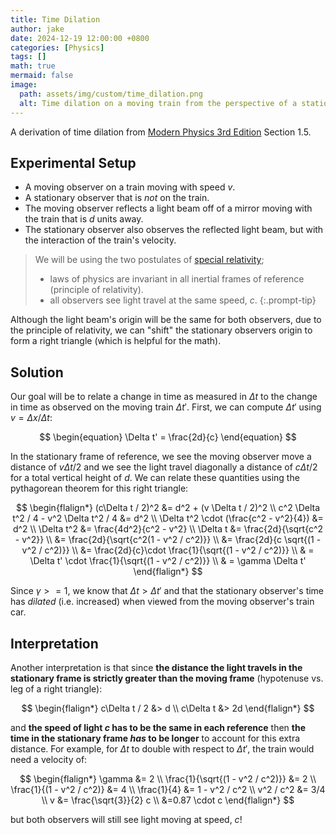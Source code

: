 ```yaml
---
title: Time Dilation
author: jake
date: 2024-12-19 12:00:00 +0800
categories: [Physics]
tags: []
math: true
mermaid: false
image:
  path: assets/img/custom/time_dilation.png
  alt: Time dilation on a moving train from the perspective of a stationary observer
---
```


A derivation of time dilation from [Modern Physics 3rd Edition](https://www.cengage.com/c/modern-physics-3e-serway-moses-moyer/9780534493394/) Section 1.5. 

## Experimental Setup
- A moving observer on a train moving with speed $v$.
- A stationary observer that is *not* on the train.
- The moving observer reflects a light beam off of a mirror moving with the train that is $d$ units away.
- The stationary observer also observes the reflected light beam, but with the interaction of the train's velocity.

> We will be using the two postulates of [special relativity](https://en.wikipedia.org/wiki/Special_relativity);
> - laws of physics are invariant in all inertial frames of reference (principle of relativity).
> - all observers see light travel at the same speed, $c$.
{:.prompt-tip}

Although the light beam's origin will be the same for both observers, due to the principle of relativity, we can "shift" the stationary observers origin to form a right triangle (which is helpful for the math).

## Solution
Our goal will be to relate a change in time as measured in $\Delta t$ to the change in time as observed on the moving train $\Delta t'$. First, we can compute $\Delta t'$ using $v = \Delta x / \Delta t$:

$$
\begin{equation}
\Delta t' = \frac{2d}{c}
\end{equation}
$$

In the stationary frame of reference, we see the moving observer move a distance of $v \Delta t / 2$ and we see the light travel diagonally a distance of $c \Delta t / 2$ for a total vertical height of $d$. We can relate these quantities using the pythagorean theorem for this right triangle:

$$
\begin{flalign*}
(c\Delta t / 2)^2 &= d^2 + (v \Delta t / 2)^2 \\
c^2 \Delta t^2 / 4 - v^2 \Delta t^2 / 4 &= d^2 \\
\Delta t^2 \cdot (\frac{c^2 - v^2}{4}) &= d^2 \\
\Delta t^2 &= \frac{4d^2}{c^2 - v^2} \\
\Delta t &= \frac{2d}{\sqrt{c^2 - v^2}} \\
&= \frac{2d}{\sqrt{c^2(1 - v^2 / c^2)}} \\
&= \frac{2d}{c \sqrt{(1 - v^2 / c^2)}} \\ 
&= \frac{2d}{c}\cdot \frac{1}{\sqrt{(1 - v^2 / c^2)}} \\
& = \Delta t' \cdot \frac{1}{\sqrt{(1 - v^2 / c^2)}} \\
& = \gamma \Delta t'
\end{flalign*}
$$

Since $\gamma >= 1$, we know that $\Delta t > \Delta t'$ and that the stationary observer's time has *dilated* (i.e. increased) when viewed from the moving observer's train car. 

## Interpretation
Another interpretation is that since **the distance the light travels in the stationary frame is strictly greater than the moving frame** (hypotenuse vs. leg of a right triangle):

$$
\begin{flalign*}
c\Delta t / 2 &> d \\
c\Delta t &> 2d 
\end{flalign*}
$$

and **the speed of light $c$ has to be the same in each reference** then **the time in the stationary frame *has* to be longer** to account for this extra distance. For example, for $\Delta t$ to double with respect to $\Delta t'$, the train would need a velocity of:

$$
\begin{flalign*}
\gamma &= 2 \\
\frac{1}{\sqrt{(1 - v^2 / c^2)}} &= 2 \\
\frac{1}{(1 - v^2 / c^2)} &= 4 \\
\frac{1}{4} &= 1 - v^2 / c^2 \\
v^2 / c^2 &= 3/4 \\
v &= \frac{\sqrt{3}}{2} c \\
&=0.87 \cdot c
\end{flalign*}
$$

but both observers will still see light moving at speed, $c$!